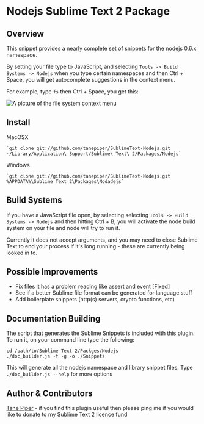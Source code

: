Nodejs Sublime Text 2 Package
=============================

Overview
--------
This snippet provides a nearly complete set of snippets for the nodejs 0.6.x namespace.

By setting your file type to JavaScript, and selecting `Tools -> Build Systems -> Nodejs` when you
type certain namespaces and then Ctrl + Space, you will get autocomplete suggestions in the context menu.

For example, type `fs` then Ctrl + Space, you get this:

![A picture of the file system context menu](http://i.imgur.com/QLVPt.jpg)

Install
-------

MacOSX

    `git clone git://github.com/tanepiper/SublimeText-Nodejs.git ~/Library/Application\ Support/Sublime\ Text\ 2/Packages/Nodejs`

Windows

    `git clone git://github.com/tanepiper/SublimeText-Nodejs.git %APPDATA%\Sublime Text 2\Packages\Nodadejs`

Build Systems
-------------

If you have a JavaScript file open, by selecting selecting `Tools -> Build Systems -> Nodejs` and
then hitting Ctrl + B, you will activate the node build system on your file and node will try to run it.

Currently it does not accept arguments, and you may need to close Sublime Text to end your process if it's
long running - these are currently being looked in to.

Possible Improvements
---------------------
* Fix files it has a problem reading like assert and event [Fixed]
* See if a better Sublime file format can be generated for language stuff
* Add boilerplate snippets (http(s) servers, crypto functions, etc)

Documentation Building
----------------------

The script that generates the Sublime Snippets is included with this plugin.
To run it, on your command line type the following:

    cd /path/to/Sublime Text 2/Packges/Nodejs
    ./doc_builder.js -f -g -o ./Snippets

This will generate all the nodejs namespace and library snippet files.  Type `./doc_builder.js --help` for more options

Author & Contributors
----------------------
[Tane Piper](http://twitter.com/tanepiper) - if you find this plugin useful then please ping me if you would like to
donate to my Sublime Text 2 licence fund

